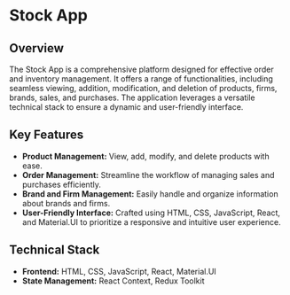 # Stock App

## Overview

The Stock App is a comprehensive platform designed for effective order and inventory management. It offers a range of functionalities, including seamless viewing, addition, modification, and deletion of products, firms, brands, sales, and purchases. The application leverages a versatile technical stack to ensure a dynamic and user-friendly interface.

## Key Features

- **Product Management:** View, add, modify, and delete products with ease.
- **Order Management:** Streamline the workflow of managing sales and purchases efficiently.
- **Brand and Firm Management:** Easily handle and organize information about brands and firms.
- **User-Friendly Interface:** Crafted using HTML, CSS, JavaScript, React, and Material.UI to prioritize a responsive and intuitive user experience.

## Technical Stack

- **Frontend:** HTML, CSS, JavaScript, React, Material.UI
- **State Management:** React Context, Redux Toolkit


